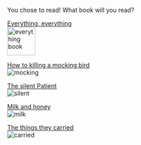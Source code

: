 You chose to read! What book will you read?

[Everything, everything](end5.md) <br>
<img src="https://images-na.ssl-images-amazon.com/images/I/51h4jbd1aVL._SX331_BO1,204,203,200_.jpg" alt="everything book"
style="width:45x;height:65px"> <br>

[How to killing a mocking bird](end5.md) <br>
<img src="https://upload.wikimedia.org/wikipedia/commons/4/4f/To_Kill_a_Mockingbird_%28first_edition_cover%29.jpg" alt="mocking"
style="50%"> <br>

[The silent Patient](end5.md) <br>
<img src="https://images-na.ssl-images-amazon.com/images/I/91lslnZ-btL.jpg" alt="silent" style="50%"> <br>

[Milk and honey](end5.md) <br>
<img src="https://images-na.ssl-images-amazon.com/images/I/71l9WWa-rXL.jpg" alt="milk" style="50%"> <br>

[The things they carried](end5.md) <br>
<img src="https://images-na.ssl-images-amazon.com/images/I/81IFvIcsZNL.jpg" alt="carried" style="50%">